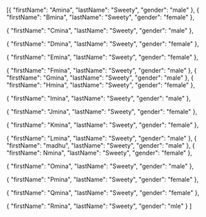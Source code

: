 [{
    "firstName": "Amina",
    "lastName": "Sweety",
    "gender": "male"
  },
  {
    "firstName": "Bmina",
    "lastName": "Sweety",
    "gender": "female"
  },

  {
    "firstName": "Cmina",
    "lastName": "Sweety",
    "gender": "male"
  },

  {
    "firstName": "Dmina",
    "lastName": "Sweety",
    "gender": "female"
  },

  {
    "firstName": "Emina",
    "lastName": "Sweety",
    "gender": "female"
  },

  {
    "firstName": "Fmina",
    "lastName": "Sweety",
    "gender": "male"
  },
  {
    "firstName": "Gmina",
    "lastName": "Sweety",
    "gender": "male"
  },
  {
    "firstName": "Hmina",
    "lastName": "Sweety",
    "gender": "female"
  },

  {
    "firstName": "Imina",
    "lastName": "Sweety",
    "gender": "male"
  },

  {
    "firstName": "Jmina",
    "lastName": "Sweety",
    "gender": "female"
  },

  {
    "firstName": "Kmina",
    "lastName": "Sweety",
    "gender": "female"
  },

  {
    "firstName": "Lmina",
    "lastName": "Sweety",
    "gender": "male"
  },
  {
    "firstName": "madhu",
    "lastName": "Sweety",
    "gender": "male"
  },
  {
    "firstName": Nmina",
    "lastName": "Sweety",
    "gender": "female"
  },

  {
    "firstName": "Omina",
    "lastName": "Sweety",
    "gender": "male"
  },

  {
    "firstName": "Pmina",
    "lastName": "Sweety",
    "gender": "female"
  },

  {
    "firstName": "Qmina",
    "lastName": "Sweety",
    "gender": "female"
  },

  {
    "firstName": "Rmina",
    "lastName": "Sweety",
    "gender": "mle"
  }
]
